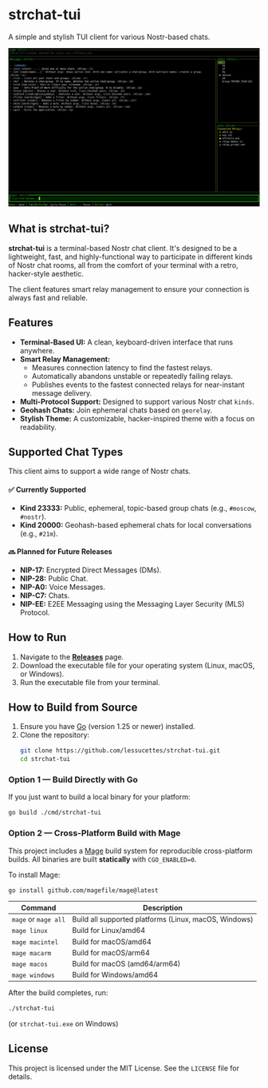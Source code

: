 # strchat-tui

A simple and stylish TUI client for various Nostr-based chats.

![strchat-tui in action](./assets/screenshot.png)

## What is strchat-tui?

**strchat-tui** is a terminal-based Nostr chat client. It's designed to be a lightweight, fast, and highly-functional way to participate in different kinds of Nostr chat rooms, all from the comfort of your terminal with a retro, hacker-style aesthetic.

The client features smart relay management to ensure your connection is always fast and reliable.

## Features

* **Terminal-Based UI:** A clean, keyboard-driven interface that runs anywhere.
* **Smart Relay Management:**
    * Measures connection latency to find the fastest relays.
    * Automatically abandons unstable or repeatedly failing relays.
    * Publishes events to the fastest connected relays for near-instant message delivery.
* **Multi-Protocol Support:** Designed to support various Nostr chat `kinds`.
* **Geohash Chats:** Join ephemeral chats based on `georelay`.
* **Stylish Theme:** A customizable, hacker-inspired theme with a focus on readability.

## Supported Chat Types

This client aims to support a wide range of Nostr chats.

#### ✅ Currently Supported

* **Kind 23333:** Public, ephemeral, topic-based group chats (e.g., `#moscow`, `#nostr`).
* **Kind 20000:** Geohash-based ephemeral chats for local conversations (e.g., `#21m`).

#### 🔜 Planned for Future Releases

* **NIP-17:** Encrypted Direct Messages (DMs).
* **NIP-28:** Public Chat.
* **NIP-A0:** Voice Messages.
* **NIP-C7:** Chats.
* **NIP-EE:** E2EE Messaging using the Messaging Layer Security (MLS) Protocol.

## How to Run

1.  Navigate to the [**Releases**](https://github.com/lessucettes/strchat-tui/releases) page.
2.  Download the executable file for your operating system (Linux, macOS, or Windows).
4.  Run the executable file from your terminal.

## How to Build from Source

1. Ensure you have [Go](https://golang.org/) (version 1.25 or newer) installed.
2. Clone the repository:
   ```bash
   git clone https://github.com/lessucettes/strchat-tui.git
   cd strchat-tui
   ```

### Option 1 — Build Directly with Go

If you just want to build a local binary for your platform:
```bash
go build ./cmd/strchat-tui
```

### Option 2 — Cross-Platform Build with Mage

This project includes a [Mage](https://magefile.org) build system for reproducible cross-platform builds.
All binaries are built **statically** with `CGO_ENABLED=0`.

To install Mage:
```bash
go install github.com/magefile/mage@latest
```

| Command              | Description                                                 |
|----------------------|-------------------------------------------------------------|
| `mage` or `mage all` | Build all supported platforms (Linux, macOS, Windows)       |
| `mage linux`         | Build for Linux/amd64                                       |
| `mage macintel`      | Build for macOS/amd64                                       |
| `mage macarm`        | Build for macOS/arm64                                       |
| `mage macos`         | Build for macOS (amd64/arm64)                               |
| `mage windows`       | Build for Windows/amd64                                     |

After the build completes, run:
```bash
./strchat-tui
```
(or `strchat-tui.exe` on Windows)

## License

This project is licensed under the MIT License. See the `LICENSE` file for details.
